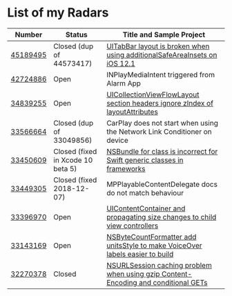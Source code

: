 # List of my Radars

Number | Status | Title and Sample Project
--- | --- | ---
[45189495](https://openradar.appspot.com/radar?id=6162929086889984) | Closed (dup of 44573417) | [UITabBar layout is broken when using additionalSafeAreaInsets on iOS 12.1](https://github.com/gspiers/radar_45189495)
[42724886](https://openradar.appspot.com/radar?id=5040756565737472) | Open | INPlayMediaIntent triggered from Alarm App
[34839255](https://openradar.appspot.com/radar?id=4930757596282880) | Open | [UICollectionViewFlowLayout section headers ignore zIndex of layoutAttributes](https://github.com/gspiers/radar_34839255)
[33566664](https://openradar.appspot.com/radar?id=5039159550935040) | Closed (dup of 33049856) | CarPlay does not start when using the Network Link Conditioner on device
[33450609](https://openradar.appspot.com/radar?id=4934665848750080) | Closed (fixed in Xcode 10 beta 5) | [NSBundle for class is incorrect for Swift generic classes in frameworks](https://github.com/gspiers/radar_33450609)
[33449305](https://openradar.appspot.com/radar?id=4968984516493312) | Closed (fixed 2018-12-07) | MPPlayableContentDelegate docs do not match behaviour
[33396970](https://openradar.appspot.com/radar?id=4934423988404224) | Open | [UIContentContainer and propagating size changes to child view controllers](https://github.com/gspiers/radar_33396970)
[33143169](https://openradar.appspot.com/radar?id=5052401908187136) | Open | [NSByteCountFormatter add unitsStyle to make VoiceOver labels easier to build](https://github.com/gspiers/radar_33143169)
[32270378](https://openradar.appspot.com/radar?id=4986273773125632) | Closed | [NSURLSession caching problem when using gzip Content-Encoding and conditional GETs](https://github.com/gspiers/radar_32270378)
